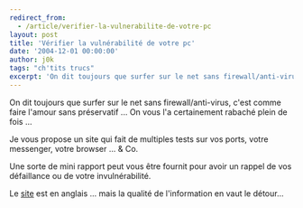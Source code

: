```yaml
---
redirect_from:
  - /article/verifier-la-vulnerabilite-de-votre-pc
layout: post
title: 'Vérifier la vulnérabilité de votre pc'
date: '2004-12-01 00:00:00'
author: j0k
tags: "ch'tits trucs"
excerpt: 'On dit toujours que surfer sur le net sans firewall/anti-virus, c''est comme faire l''amour sans préservatif, voila un site pour tester votre préservatif.'
---
```



On dit toujours que surfer sur le net sans firewall/anti-virus, c'est comme faire l'amour sans préservatif ...   On vous l'a certainement rabaché plein de fois ...

Je vous propose un site qui fait de multiples tests sur vos ports, votre messenger, votre browser ... & Co.

Une sorte de mini rapport peut vous être fournit pour avoir un rappel de vos défaillance ou de votre invulnérabilité.

Le [site](https://grc.com/x/ne.dll?bh0bkyd2) est en anglais ... mais la qualité de l'information en vaut le détour...
